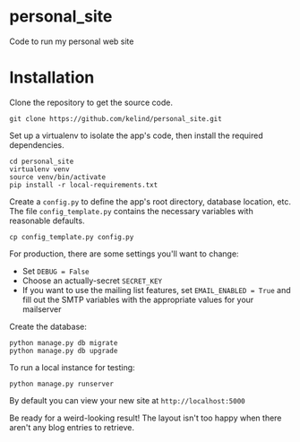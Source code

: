 # personal_site
Code to run my personal web site

Installation
===

Clone the repository to get the source code.

    git clone https://github.com/kelind/personal_site.git

Set up a virtualenv to isolate the app's code, then install the required dependencies.

    cd personal_site
    virtualenv venv
    source venv/bin/activate
    pip install -r local-requirements.txt

Create a `config.py` to define the app's root directory, database location, etc. The file `config_template.py` contains the necessary variables with reasonable defaults.

    cp config_template.py config.py

For production, there are some settings you'll want to change:

* Set `DEBUG = False`
* Choose an actually-secret `SECRET_KEY`
* If you want to use the mailing list features, set `EMAIL_ENABLED = True` and fill out the SMTP variables with the appropriate values for your mailserver

Create the database:

    python manage.py db migrate
    python manage.py db upgrade

To run a local instance for testing:

    python manage.py runserver

By default you can view your new site at `http://localhost:5000`

Be ready for a weird-looking result! The layout isn't too happy when there aren't any blog entries to retrieve.

